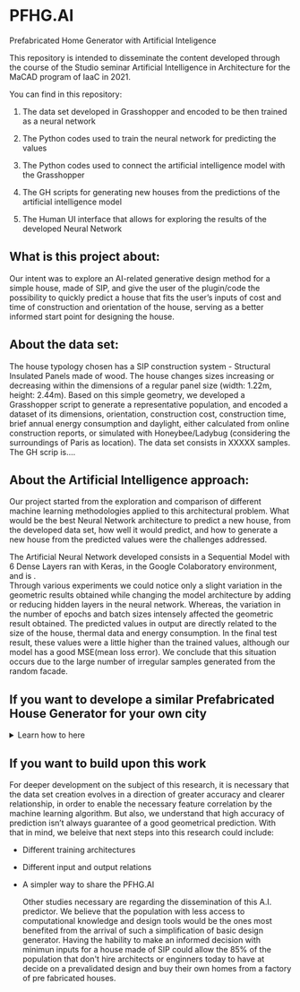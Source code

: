 # PFHG.AI
Prefabricated Home Generator with Artificial Inteligence


This repository is intended to disseminate the content developed through the course of the Studio seminar Artificial Intelligence in Architecture for the MaCAD program of IaaC in 2021.

You can find in this repository:

1. The data set developed in Grasshopper and encoded to be then trained as a neural network

2. The Python codes used to train the neural network for predicting the values

3. The Python codes used to connect the artificial intelligence model with the Grasshopper

4. The GH scripts for generating new houses from the predictions of the artificial intelligence model

5. The Human UI interface that allows for exploring the results of the developed Neural Network

## What is this project about:

Our intent was to explore an AI-related generative design method for a simple house, made of SIP, and give the user of the plugin/code the possibility to quickly predict a house that fits the user’s inputs of cost and time of construction and orientation of the house, serving as a better informed start point for designing the house. 
 
## About the data set:

The house typology chosen has a SIP construction system - Structural Insulated Panels made of wood. The house changes sizes increasing or decreasing within the dimensions of a regular panel size (width: 1.22m, height: 2.44m). 
Based on this simple geometry, we developed a Grasshopper script to generate a representative population, and encoded a dataset of its dimensions, orientation, construction cost, construction time, brief annual energy consumption and daylight, either calculated from online construction reports, or simulated with Honeybee/Ladybug (considering the surroundings of Paris as location). 
The data set consists in XXXXX samples.
The GH scrip is….

## About the Artificial Intelligence approach: 

Our project started from the exploration and comparison of different machine learning methodologies applied to this architectural problem. What would be the best Neural Network architecture to predict a new house, from the developed data set, how well it would predict, and how to generate a new house from the predicted values were the challenges addressed.

The Artificial Neural Network developed consists in a Sequential Model with 6 Dense Layers ran with Keras, in the Google Colaboratory environment, and is .  
Through various experiments we could notice only a slight variation in the geometric results obtained while changing the model architecture by adding or reducing hidden layers in the neural network. Whereas, the variation in the number of epochs and batch sizes intensely affected the geometric result obtained.
The predicted values in output are directly related to the size of the house, thermal data and energy consumption. In the final test result, these values were a little higher than the trained values, although our model has a good MSE(mean loss error). We conclude that this situation occurs due to the large number of irregular samples generated from the random facade. 

## If you want to develope a similar Prefabricated House Generator for your own city 
<details>
           <summary> Learn how to here
            </summary>
           <p>


For accurate predictions, the most important thing is to have the best fit possible data. In case of energy consumption and Daylight, this means running a whole new data set for the city desired. The way to do it is through Grasshopper, with the script shared in this repository - DataSetCreator. 
Download the script, change the city climate file (you can find the one necessary here: https://www.ladybug.tools/epwmap/) and run the simulations until you have at least 2000 samples.

## Train your own PFHG.AI

With your data set prepared, you have to train it. You can download the Google Colab Notebook shared in this repository (Colab allows you to combine executable code and rich text in a single document).

Through Google Drive you can access the Notebook, call your data set, analise it and train the model. More information on how to train the model can be found inside the Notebook. It's important to be sure that there are no mistakes within the dataset such as uneven distributed numbers, missing information or unrepresentative numbers.
If you don't know how to analise and clean your dataset, a good place to start is here: https://colab.research.google.com/github/adelnehme/cleaning-data-in-python-live-training/blob/master/Cleaning_Data_in_Python_live_session.ipynb

After you clean your dataset, and train your model, you should save the predictor as an .h5 file, which you can do by following the steps on the notebook.
Download this .h5 file, and also the .pickle files created during the steps of training, to be used in the next steps. 

## Bringing the PFHG.AI back to Grasshopper 

#### The HOPS component
Hops is a component for Grasshopper in Rhino 7 for Windows. Hops adds external functions to Grasshopper, like other programming languages, in our case Python with some libraries.

In this repository you can find and download a folder to access directly from within Visual Studio Code, for example, or any other python interface, and build the Hops component for your own PFHD.AI.

Make sure you have the best fit python to deal with Hops by now (3.8), and also pip installed in your computer. Find it https://www.python.org/downloads/release/python-3810/ and https://pypi.org/project/pip/.

Before start, inside your Python interface, choose the Python 3.8 interpreter, and run these lines of code in the terminal to install the libraries necessary: 

* pip3.8 install flask
* pip3.8 install ghhops_server
* pip3.8 install rhino3dm
* pip3.8 install numpy
* pip3.8 install tensorflow
* pip3.8 install pickle
* pip3.8 install joblib
* pip3.8 install os
* pip3.8 install sys


This folder contains 3 files: 
##### 1. machinelearning.py
In this file you have to call your own .h5 file and .pickle files. Call it from your own computer by updating the path information.
Make sure you have everything connected, and press run.

##### 2. hops.py
In this file is where you will connect the PFHG.AI to the Hops component. For that we create the inputs and outputs expected to exist inside Grasshopper.  
You don't need to change anything here, just press run.

##### 3. Studio.gh
This file you open in Grasshopper, find the Hops component - should be the one with the little grape drawing - clic with the right button, add the Path (xxxxx/runML).
Make sure you uncheck the Cache options to always ensure the updated predictions.
Connect the inputs *Construction Cost*,*Construction Time* and *Rotation* to the Hops Component, and extract the outputs. 
Connect the ouputs to the prefabricated panels creator to see the final result.
</p>
</details>

## If you want to build upon this work 

For deeper development on the subject of this research, it is necessary that the data set creation evolves in a direction of greater accuracy and clearer relationship, in order to enable the necessary feature correlation by the machine learning algorithm. But also, we understand that high accuracy of prediction isn’t always guarantee of a good geometrical prediction. With that in mind, we beleive that next steps into this research could include:

* Different training architectures
* Different input and output relations
* A simpler way to share the PFHG.AI

  Other studies necessary are regarding the dissemination of this A.I. predictor.
  We believe that the population with less access to computational knowledge and design tools would be the ones most benefited from the arrival of such a simplification of basic  design generator.
  Having the hability to make an informed decision with minimun inputs for a house made of SIP could allow the 85% of the population that don't hire architects or enginners    today to have at decide on a prevalidated design and buy their own homes from a factory of pre fabricated houses.
